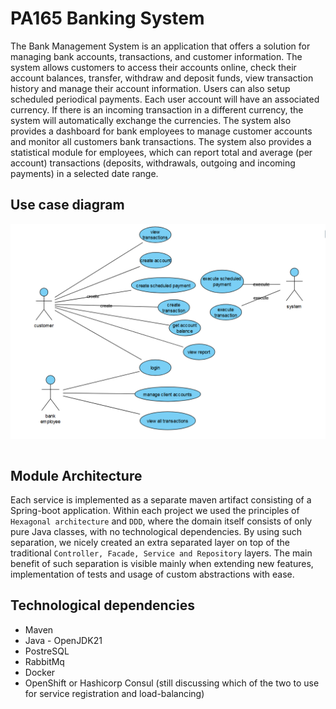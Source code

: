 # PA165 Banking System

<p>
The Bank Management System is an application that offers a solution for managing bank accounts, transactions, and customer information. 
The system allows customers to access their accounts online, check their account balances, transfer, withdraw and deposit funds,
view transaction history and manage their account information. Users can also setup scheduled periodical payments. 
Each user account will have an associated currency. If there is an incoming transaction in a different currency, 
the system will automatically exchange the currencies. The system also provides a dashboard for bank employees to manage 
customer accounts and monitor all customers bank transactions. The system also provides a statistical module for employees, 
which can report total and average (per account) transactions (deposits, withdrawals, outgoing and incoming payments) in a selected date range.
</p>

## Use case diagram
<div style="width: 100%; display: flex; justify-content: center;">
    <img src="./useCaseDiagram.png" width="750">
</div>

<br>

## Module Architecture
Each service is implemented as a separate maven artifact consisting of a Spring-boot application. Within each project
we used the principles of `Hexagonal architecture` and `DDD`, where the domain itself consists of only pure Java classes,
with no technological dependencies. By using such separation, we nicely created an extra separated layer on top of the
traditional `Controller, Facade, Service and Repository` layers. The main benefit of such separation is visible mainly when 
extending new features, implementation of tests and usage of custom abstractions with ease.


## Technological dependencies
- Maven
- Java - OpenJDK21
- PostreSQL
- RabbitMq
- Docker
- OpenShift or Hashicorp Consul (still discussing which of the two to use for service registration and load-balancing)